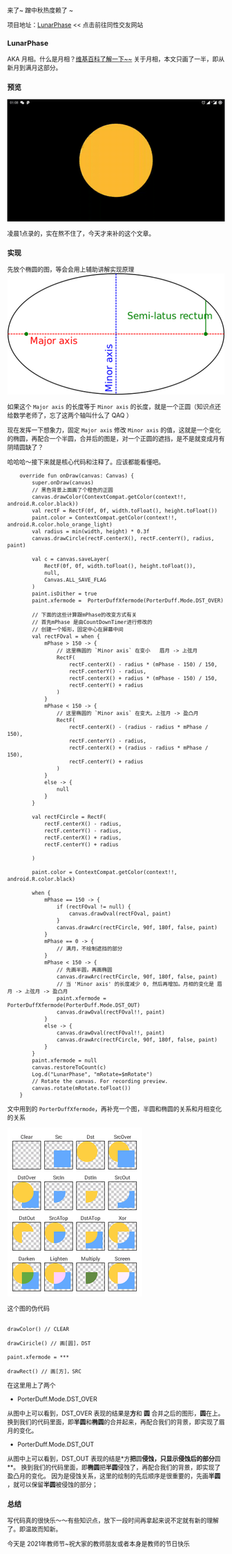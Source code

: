来了~ 蹭中秋热度赖了 ~

项目地址：[LunarPhase](https://github.com/bqbs/lunarphase) << 点击前往同性交友网站

### LunarPhase
AKA 月相。什么是月相？[维基百科了解一下~~](https://zh.wikipedia.org/wiki/%E6%9C%88%E7%9B%B8)
关于月相，本文只画了一半，即从新月到满月这部分。

### 预览

![](preview/lunar_phase.gif)

凌晨1点录的，实在熬不住了，今天才来补的这个文章。


### 实现

先放个椭圆的图，等会会用上辅助讲解实现原理
![](preview/ellipse.png)

如果这个 `Major axis` 的长度等于 `Minor axis` 的长度，就是一个正圆（知识点还给数学老师了，忘了这两个轴叫什么了 QAQ ）

现在发挥一下想象力，固定 `Major axis` 修改 `Minor axis` 的值，这就是一个变化的椭圆，再配合一个半圆，合并后的图是，对一个正圆的遮挡，是不是就变成月有阴晴圆缺了？


哈哈哈～接下来就是核心代码和注释了。应该都能看懂吧。

``` 
    override fun onDraw(canvas: Canvas) {
        super.onDraw(canvas)
        // 黑色背景上面画了个橙色的正圆
        canvas.drawColor(ContextCompat.getColor(context!!, android.R.color.black))
        val rectF = RectF(0f, 0f, width.toFloat(), height.toFloat())
        paint.color = ContextCompat.getColor(context!!, android.R.color.holo_orange_light)
        val radius = min(width, height) * 0.3f
        canvas.drawCircle(rectF.centerX(), rectF.centerY(), radius, paint)

        val c = canvas.saveLayer(
            RectF(0f, 0f, width.toFloat(), height.toFloat()),
            null,
            Canvas.ALL_SAVE_FLAG
        )
        paint.isDither = true
        paint.xfermode =  PorterDuffXfermode(PorterDuff.Mode.DST_OVER)

        // 下面的这些计算跟mPhase的改变方式有关
        // 首先mPhase 是由CountDownTimer进行修改的 
        // 创建一个矩形，固定中心在屏幕中间
        val rectFOval = when {
            mPhase > 150 -> {
                // 这里椭圆的 `Minor axis` 在变小   眉月 -> 上弦月
                RectF(
                    rectF.centerX() - radius * (mPhase - 150) / 150,
                    rectF.centerY() - radius,
                    rectF.centerX() + radius * (mPhase - 150) / 150,
                    rectF.centerY() + radius
                )
            }
            mPhase < 150 -> {
                // 这里椭圆的 `Minor axis` 在变大。上弦月 -> 盈凸月
                RectF(
                    rectF.centerX() - (radius - radius * mPhase / 150),
                    rectF.centerY() - radius,
                    rectF.centerX() + (radius - radius * mPhase / 150),
                    rectF.centerY() + radius
                )
            }
            else -> {
                null
            }
        }
        
        val rectFCircle = RectF(
            rectF.centerX() - radius,
            rectF.centerY() - radius,
            rectF.centerX() + radius,
            rectF.centerY() + radius

        )

        paint.color = ContextCompat.getColor(context!!, android.R.color.black)

        when {
            mPhase == 150 -> {
                if (rectFOval != null) {
                    canvas.drawOval(rectFOval, paint)
                }
                canvas.drawArc(rectFCircle, 90f, 180f, false, paint)
            }
            mPhase == 0 -> {
                // 满月，不绘制遮挡的部分
            }
            mPhase < 150 -> {
                // 先画半圆，再画椭圆
                canvas.drawArc(rectFCircle, 90f, 180f, false, paint)
                // 当 'Minor axis' 的长度减少 0, 然后再增加。月相的变化是 眉月 -> 上弦月 -> 盈凸月
                paint.xfermode = PorterDuffXfermode(PorterDuff.Mode.DST_OUT)
                canvas.drawOval(rectFOval!!, paint)
            }
            else -> {
                canvas.drawOval(rectFOval!!, paint)
                canvas.drawArc(rectFCircle, 90f, 180f, false, paint)
            }
        }
        paint.xfermode = null
        canvas.restoreToCount(c)
        Log.d("LunarPhase", "mRotate=$mRotate")
        // Rotate the canvas. For recording preview.
        canvas.rotate(mRotate.toFloat())
    }
```

文中用到的 `PorterDuffXfermode`，再补充一个图，半圆和椭圆的关系和月相变化的关系

![](preview/xfermode.jpeg)

这个图的伪代码

``` 

drawColor() // CLEAR

drawCiricle() // 画[圆]，DST

paint.xfermode = ***

drawRect() // 画[方]，SRC

```

在这里用上了两个

- PorterDuff.Mode.DST_OVER

从图中上可以看到，DST_OVER 表现的结果是**方**和 **圆** 合并之后的图形，**圆**在上。
换到我们的代码里面，即**半圆**和**椭圆**的合并起来，再配合我们的背景，即实现了眉月的变化。

- PorterDuff.Mode.DST_OUT

从图中上可以看到，DST_OUT 表现的结是*方**把**圆**侵蚀，只显示侵蚀后的部分**圆**。
换到我们的代码里面，即**椭圆**把**半圆**侵蚀了，再配合我们的背景，即实现了盈凸月的变化。
因为是侵蚀关系，这里的绘制的先后顺序是很重要的，先画**半圆** ，就可以保留**半圆**被侵蚀的部分；

### 总结

写代码真的很快乐～～有些知识点，放下一段时间再拿起来说不定就有新的理解了。即温故而知新。

今天是 2021年教师节~祝大家的教师朋友或者本身是教师的节日快乐

